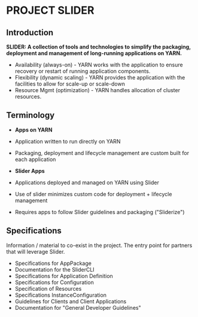 PROJECT SLIDER
===

Introduction
---

**SLIDER: A collection of tools and technologies to simplify the packaging, deployment and management of long-running applications on YARN.**

- Availability (always-on) - YARN works with the application to ensure recovery or restart of running application components.
- Flexibility (dynamic scaling) - YARN provides the application with the facilities to allow for scale-up or scale-down
- Resource Mgmt (optimization) - YARN handles allocation of cluster resources.

Terminology
---

- **Apps on YARN**
 - Application written to run directly on YARN
 - Packaging, deployment and lifecycle management are custom built for each application

- **Slider Apps**
 - Applications deployed and managed on YARN using Slider
 - Use of slider minimizes custom code for deployment + lifecycle management
- Requires apps to follow Slider guidelines and packaging ("Sliderize")

Specifications
---

Information / material to co-exist in the project. The entry point for partners that will leverage Slider.

- Specifications for AppPackage
- Documentation for the SliderCLI
- Specifications for Application Definition 
- Specifications for Configuration
- Specification of Resources
- Specifications InstanceConfiguration
- Guidelines for Clients and Client Applications
- Documentation for "General Developer Guidelines"
